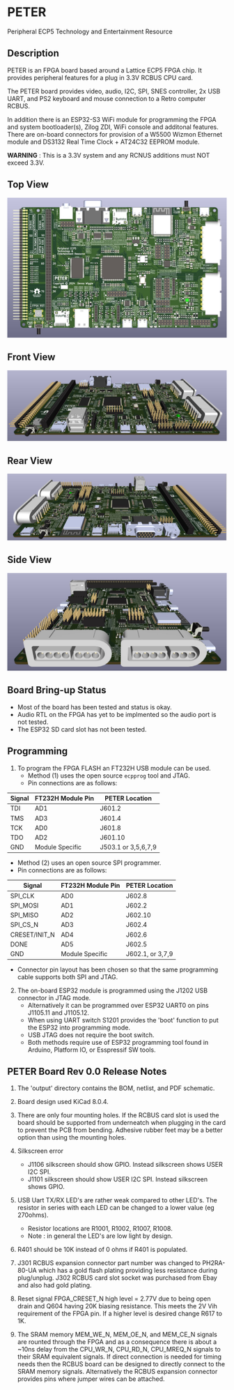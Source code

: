 # PETER
Peripheral ECP5 Technology and Entertainment Resource

## Description
PETER is an FPGA board based around a Lattice ECP5 FPGA chip. It provides peripheral features for a plug in 3.3V RCBUS CPU card. 

The PETER board provides video, audio, I2C, SPI, SNES controller, 2x USB UART, and PS2 keyboard and mouse connection to a Retro computer RCBUS. 

In addition there is an ESP32-S3 WiFi module for programming the FPGA and system bootloader(s), Zilog ZDI, WiFi console and additonal features. There are on-board connectors for provision of a W5500 Wizmon Ethernet module and DS3132 Real Time Clock + AT24C32 EEPROM module.

**WARNING** : This is a 3.3V system and any RCNUS additions must NOT exceed 3.3V.

## Top View
![PETER Top View Board Image](output/PETER_V0_3d_Top.jpg "Top View of the Peripheral ECP5 Technology and Entertainment Resource board.")

## Front View
![PETER Front View Board Image](output/PETER_V0_3d_Front2.jpg "Top View of the Peripheral ECP5 Technology and Entertainment Resource board.")

## Rear View
![PETER Rear View Board Image](output/PETER_V0_3d_Rear2.jpg "Top View of the Peripheral ECP5 Technology and Entertainment Resource board.")

## Side View
![PETER Side View Board Image](output/PETER_V0_3d_Side.jpg "Top View of the Peripheral ECP5 Technology and Entertainment Resource board.")

## Board Bring-up Status
   - Most of the board has been tested and status is okay.
   - Audio RTL on the FPGA has yet to be implmented so the audio port is not tested.
   - The ESP32 SD card slot has not been tested.

## Programming
1. To program the FPGA FLASH an FT232H USB module can be used.
   - Method (1) uses the open source `ecpprog` tool and JTAG. 
   - Pin connections are as follows:

| Signal        |  FT232H Module Pin  | PETER Location |
| ------------- | ------------------- | ---------------- |
| TDI           | AD1 | J601.2 |
| TMS           | AD3 | J601.4 |
| TCK           | AD0 | J601.8 |
| TDO           | AD2 | J601.10 |
| GND      | Module Specific | J503.1 or 3,5,6,7,9 |

   - Method (2) uses an open source SPI programmer. 
   - Pin connections are as follows:

| Signal        |  FT232H Module Pin  | PETER Location |
| ------------- | ------------------- | ---------------- |
| SPI_CLK       | AD0 | J602.8 |
| SPI_MOSI      | AD1 | J602.2 |
| SPI_MISO      | AD2 | J602.10 |
| SPI_CS_N      | AD3 | J602.4 |
| CRESET/INIT_N | AD4 | J602.6 |
| DONE          | AD5 | J602.5 |
| GND      | Module Specific | J602.1, or 3,7,9 |

   - Connector pin layout has been chosen so that the same programming cable supports both SPI and JTAG.

2. The on-board ESP32 module is programmed using the J1202 USB connector in JTAG mode. 
   - Alternatively it can be programmed over ESP32 UART0 on pins J1105.11 and J1105.12. 
   - When using UART switch S1201 provides the 'boot' function to put the ESP32 into programming mode. 
   - USB JTAG does not require the boot switch. 
   - Both methods require use of ESP32 programming tool found in Arduino, Platform IO, or Esspressif SW tools.

## PETER Board Rev 0.0 Release Notes

1. The 'output' directory contains the BOM, netlist, and PDF schematic.

2. Board design used KiCad 8.0.4.

3. There are only four mounting holes. If the RCBUS card slot is used the board should be supported from underneatch when plugging in the card to prevent the PCB from bending. Adhesive rubber feet may be a better option than using the mounting holes.

4. Silkscreen error
   - J1106 silkscreen should show GPIO. Instead silkscreen shows USER I2C SPI.
   - J1101 silkscreen should show USER I2C SPI. Instead silkscreen shows GPIO.

5. USB Uart TX/RX LED's are rather weak compared to other LED's. The resistor in series with each LED can be changed to a lower value (eg 270ohms).
   - Resistor locations are R1001, R1002, R1007, R1008.
   - Note : in general the LED's are low light by design.

6. R401 should be 10K instead of 0 ohms if R401 is populated.

7. J301 RCBUS expansion connector part number was changed to PH2RA-80-UA which has a gold flash plating providing less resistance during plug/unplug. J302 RCBUS card slot socket was purchased from Ebay and also had gold plating. 

8. Reset signal FPGA_CRESET_N high level = 2.77V due to being open drain and Q604 having 20K biasing resistance. This meets the 2V Vih requirement of the FPGA pin. If a higher level is desired change R617 to 1K.

9. The SRAM memory MEM_WE_N, MEM_OE_N, and MEM_CE_N signals are rounted through the FPGA and as a consequence there is about a ~10ns delay from the CPU_WR_N, CPU_RD_N, CPU_MREQ_N signals to their SRAM equivalent signals. If direct connection is needed for timing needs then the RCBUS board can be designed to directly connect to the SRAM memory signals. Alternatively the RCBUS expansion connector provides pins where jumper wires can be attached.
